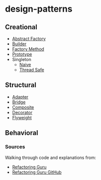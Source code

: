 # design-patterns

## Creational
- [Abstract Factory](abstract-factory.py)
- [Builder](builder.py)
- [Factory Method](factory-method.py)
- [Prototype](prototype.py)
- Singleton
  - [Naive](singleton-naive.py)
  - [Thread Safe](singleton-thread-safe.py)

## Structural
- [Adapter](adapter.py)
- [Bridge](bridge.py)
- [Composite](composite.py)
- [Decorator](decorator.py)
- [Flyweight](flyweight.py)

## Behavioral


### Sources
Walking through code and explanations from:
- [Refactoring Guru](https://refactoring.guru)
- [Refactoring Guru GitHub](https://github.com/RefactoringGuru)